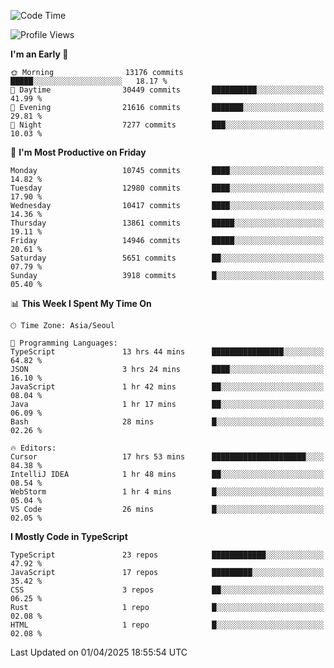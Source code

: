 <!--START_SECTION:waka-->
![Code Time](http://img.shields.io/badge/Code%20Time-7%2C512%20hrs%2039%20mins-blue)

![Profile Views](http://img.shields.io/badge/Profile%20Views-0-blue)

**I'm an Early 🐤** 

```text
🌞 Morning                13176 commits       █████░░░░░░░░░░░░░░░░░░░░   18.17 % 
🌆 Daytime                30449 commits       ██████████░░░░░░░░░░░░░░░   41.99 % 
🌃 Evening                21616 commits       ███████░░░░░░░░░░░░░░░░░░   29.81 % 
🌙 Night                  7277 commits        ███░░░░░░░░░░░░░░░░░░░░░░   10.03 % 
```
📅 **I'm Most Productive on Friday** 

```text
Monday                   10745 commits       ████░░░░░░░░░░░░░░░░░░░░░   14.82 % 
Tuesday                  12980 commits       ████░░░░░░░░░░░░░░░░░░░░░   17.90 % 
Wednesday                10417 commits       ████░░░░░░░░░░░░░░░░░░░░░   14.36 % 
Thursday                 13861 commits       █████░░░░░░░░░░░░░░░░░░░░   19.11 % 
Friday                   14946 commits       █████░░░░░░░░░░░░░░░░░░░░   20.61 % 
Saturday                 5651 commits        ██░░░░░░░░░░░░░░░░░░░░░░░   07.79 % 
Sunday                   3918 commits        █░░░░░░░░░░░░░░░░░░░░░░░░   05.40 % 
```


📊 **This Week I Spent My Time On** 

```text
🕑︎ Time Zone: Asia/Seoul

💬 Programming Languages: 
TypeScript               13 hrs 44 mins      ████████████████░░░░░░░░░   64.82 % 
JSON                     3 hrs 24 mins       ████░░░░░░░░░░░░░░░░░░░░░   16.10 % 
JavaScript               1 hr 42 mins        ██░░░░░░░░░░░░░░░░░░░░░░░   08.04 % 
Java                     1 hr 17 mins        ██░░░░░░░░░░░░░░░░░░░░░░░   06.09 % 
Bash                     28 mins             █░░░░░░░░░░░░░░░░░░░░░░░░   02.26 % 

🔥 Editors: 
Cursor                   17 hrs 53 mins      █████████████████████░░░░   84.38 % 
IntelliJ IDEA            1 hr 48 mins        ██░░░░░░░░░░░░░░░░░░░░░░░   08.54 % 
WebStorm                 1 hr 4 mins         █░░░░░░░░░░░░░░░░░░░░░░░░   05.04 % 
VS Code                  26 mins             █░░░░░░░░░░░░░░░░░░░░░░░░   02.05 % 
```

**I Mostly Code in TypeScript** 

```text
TypeScript               23 repos            ████████████░░░░░░░░░░░░░   47.92 % 
JavaScript               17 repos            █████████░░░░░░░░░░░░░░░░   35.42 % 
CSS                      3 repos             ██░░░░░░░░░░░░░░░░░░░░░░░   06.25 % 
Rust                     1 repo              █░░░░░░░░░░░░░░░░░░░░░░░░   02.08 % 
HTML                     1 repo              █░░░░░░░░░░░░░░░░░░░░░░░░   02.08 % 
```




 Last Updated on 01/04/2025 18:55:54 UTC
<!--END_SECTION:waka-->
